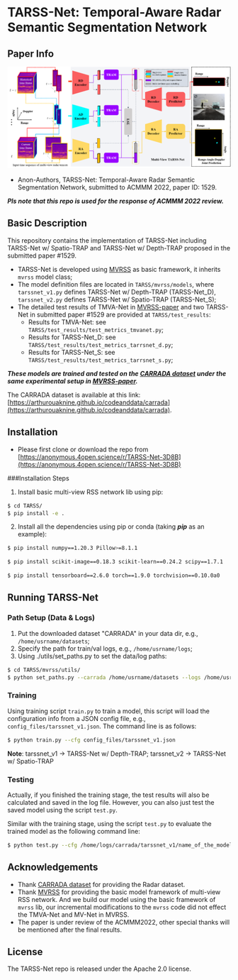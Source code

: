 # TARSS-Net: Temporal-Aware Radar Semantic Segmentation Network

## Paper Info

![teaser_schema](./images/tarss-net-teaser.png)

- Anon-Authors, TARSS-Net: Temporal-Aware Radar Semantic Segmentation Network, submitted to ACMMM 2022, paper ID: 1529.

***Pls note that this repo is used for the response of ACMMM 2022 review.***

## Basic Description

This repository contains the implementation of TARSS-Net including TARSS-Net w/ Spatio-TRAP and TARSS-Net w/ Depth-TRAP proposed in the submitted paper #1529.

- TARSS-Net is developed using [MVRSS](https://github.com/valeoai/MVRSS) as basic framework, it inherits `mvrss`  model class;
- The model definition files are located in `TARSS/mvrss/models`, where `tarssnet_v1.py` defines TARSS-Net w/ Depth-TRAP (TARSS-Net\_D), `tarssnet_v2.py` defines TARSS-Net w/ Spatio-TRAP (TARSS-Net\_S);
- The detailed test results of TMVA-Net in [MVRSS-paper](https://arxiv.org/abs/2103.16214) and two TARSS-Net in submitted paper #1529 are provided at `TARSS/test_results`:
	- Results for TMVA-Net: see `TARSS/test_results/test_metrics_tmvanet.py`;
	- Results for TARSS-Net\_D: see `TARSS/test_results/test_metrics_tarrsnet_d.py`;
	- Results for TARSS-Net\_S: see `TARSS/test_results/test_metrics_tarrsnet_s.py`;

***These models are trained and tested on the [CARRADA dataset](https://arxiv.org/abs/2005.01456) under the same experimental setup in [MVRSS-paper](https://arxiv.org/abs/2103.16214).***

The CARRADA dataset is available at this link: [https://arthurouaknine.github.io/codeanddata/carrada](https://arthurouaknine.github.io/codeanddata/carrada).

## Installation

- Please first clone or download the repo from [https://anonymous.4open.science/r/TARSS-Net-3D8B](https://anonymous.4open.science/r/TARSS-Net-3D8B)

###Installation Steps
1. Install basic multi-view RSS network lib using pip:
```bash
$ cd TARSS/
$ pip install -e .
```

2. Install all the dependencies using pip or conda (taking ***pip*** as an example):
```bash
$ pip install numpy==1.20.3 Pillow>=8.1.1  
```
```bash
$ pip install scikit-image==0.18.3 scikit-learn==0.24.2 scipy==1.7.1
```
```bash
$ pip install tensorboard==2.6.0 torch==1.9.0 torchvision==0.10.0a0
```

## Running TARSS-Net

### Path Setup (Data & Logs)
1. Put the downloaded dataset "CARRADA" in your data dir, e.g., `/home/usrname/datasets`;
2. Specify the path for train/val logs, e.g., `/home/usrname/logs`;
3. Using ./utils/set_paths.py to set the data/log paths:

```bash
$ cd TARSS/mvrss/utils/
$ python set_paths.py --carrada /home/usrname/datasets --logs /home/usrnames/logs
```

### Training

Using training script `train.py` to train a model, this script will load the configuration info from a JSON config file, e.g., `config_files/tarssnet_v1.json`. The command line is as follows:

```bash
$ python train.py --cfg config_files/tarssnet_v1.json
```

**Note**: tarssnet\_v1 -> TARSS-Net w/ Depth-TRAP; tarssnet\_v2 -> TARSS-Net w/ Spatio-TRAP

### Testing

Actually, if you finished the training stage, the test results will also be calculated and saved in the log file. However, you can also just test the saved model using the script `test.py`.

Similar with the training stage, using the script `test.py` to evaluate the trained model as the following command line:

```bash
$ python test.py --cfg /home/logs/carrada/tarssnet_v1/name_of_the_model/config.json
```


## Acknowledgements
- Thank [CARRADA dataset](https://arxiv.org/abs/2005.01456) for providing the Radar dataset.
- Thank [MVRSS](https://arxiv.org/abs/2103.16214) for providing the basic model framework of multi-view RSS network. And we build our model using the basic framework of `mvrss` lib, our incremental modifications to the  `mvrss` code did not effect the TMVA-Net and MV-Net in MVRSS. 
- The paper is under review of the ACMMM2022, other special thanks will be mentioned after the final results.

## License

The TARSS-Net repo is released under the Apache 2.0 license.

